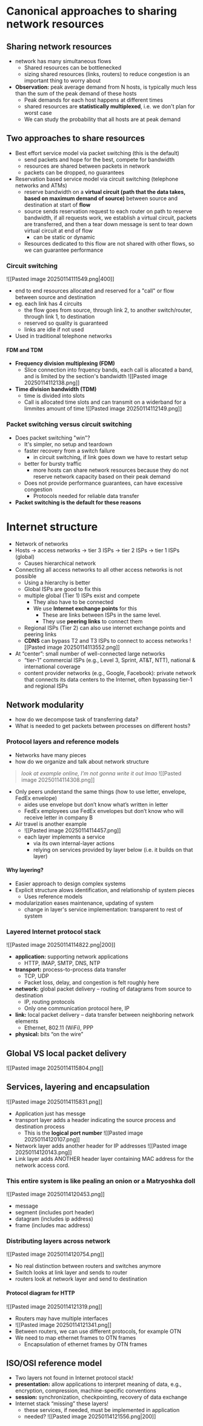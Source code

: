 # Canonical approaches to sharing network resources
## Sharing network resources
- network has many simultaneous flows
	- Shared resources can be bottlenecked
	- sizing shared resources (links, routers) to reduce congestion is an important thing to worry about
- **Observation:** peak average demand from N hosts, is typically much less than the sum of the peak demand of these hosts 
	- Peak demands for each host happens at different times
	- shared resources are **statistically multiplexed**, i.e. we don't plan for worst case
	- We can study the probability that all hosts are at peak demand
## Two approaches to share resources
- Best effort service model via packet switching (this is the default)
	- send packets and hope for the best, compete for bandwidth
	- resources are shared between packets in network
	- packets can be dropped, no guarantees
- Reservation based service model via circuit switching (telephone networks and ATMs)
	- reserve bandwidth on a **virtual circuit (path that the data takes, based on maximum demand of source)** between source and destination at start of **flow**
	- source sends reservation request to each router on path to reserve bandwidth, if all requests work, we establish a virtual circuit, packets are transferred, and then a tear down message is sent to tear down virtual circuit at end of flow
		- can be static or dynamic
	- Resources dedicated to this flow are not shared with other flows, so we can guarantee performance
### Circuit switching
![[Pasted image 20250114111549.png|400]]
- end to end resources allocated and reserved for a "call" or flow between source and destination
- eg. each link has 4 circuits
	- the flow goes from source, through link 2, to another switch/router, through link 1, to destination
	- reserved so quality is guaranteed
	- links are idle if not used
- Used in traditional telephone networks
#### FDM and TDM
- **Frequency division multiplexing (FDM)**
	- Slice connection into frquency bands, each call is allocated a band, and is limited by the section's bandwidth
![[Pasted image 20250114112138.png]]
- **Time division bandwidth (TDM)**
	- time is divided into slots
	- Call is allocated time slots and can transmit on a widerband for a limmites amount of time
![[Pasted image 20250114112149.png]]
### Packet switching versus circuit switching
- Does packet switching "win"?
	- It's simpler, no setup and teardown
	- faster recovery from a switch failure
		- in circuit switching, if link goes down we have to restart setup
	- better for bursty traffic
		- more hosts can share network resources because they do not reserve network capacity based on their peak demand
	- Does not provide performance guarantees, can have excessive congestion
		- Protocols needed for reliable data transfer
- **Packet switching is the default for these reasons**
# Internet structure
- Network of networks
- Hosts -> access networks -> tier 3 ISPs -> tier 2 ISPs -> tier 1 ISPs (global)
	- Causes hierarchical network
- Connecting all access networks to all other access networks is not possible
	- Using a hierarchy is better
	- Global ISPs are good to fix this
	- multiple global (Tier 1) ISPs exist and compete
		- They also have to be connected
		- We use **Internet exchange points** for this
			- These are links between ISPs in the same level.
			- They use **peering links** to connect them
	- Regional ISPs (Tier 2) can also use internet exchange points and peering links
	- **CDNS** can bypass T2 and T3 ISPs to connect to access networks
![[Pasted image 20250114113552.png]]
- At “center”: small number of well-connected large networks  
	- “tier-1” commercial ISPs (e.g., Level 3, Sprint, AT&T, NTT), national & international coverage  
	- content provider networks (e.g., Google, Facebook): private network that connects its data centers to the Internet, often bypassing tier-1 and regional ISPs
## Network modularity
- how do we decompose task of transferring data?
- What is needed to get packets between processes on different hosts?
### Protocol layers and reference models
- Networks have many pieces
- how do we organize and talk about network structure
> *look at example online, I'm not gonna write it out lmao*
![[Pasted image 20250114114308.png]]
- Only peers understand the same things (how to use letter, envelope, FedEx envelope)  
	- aides use envelope but don’t know what’s written in letter  
	- FedEx employees use FedEx envelopes but don’t know who will receive letter in company B
- Air travel is another example
	- ![[Pasted image 20250114114457.png]]
	- each layer implements a service  
		- via its own internal-layer actions  
		- relying on services provided by layer below (i.e. it builds on that layer)
#### Why layering?
- Easier approach to design complex systems
- Explicit structure alows identification, and relationship of system pieces
	- Uses reference models
- modularization eases maintenance, updating of system  
	- change in layer's service implementation: transparent to rest of system
### Layered Internet protocol stack
![[Pasted image 20250114114822.png|200]]
- **application:** supporting network applications  
	- HTTP, IMAP, SMTP, DNS, NTP
- **transport:** process-to-process data transfer  
	- TCP, UDP
	- Packet loss, delay, and congestion is felt roughly here
- **network:** global packet delivery – routing of datagrams from source to destination
	- IP, routing protocols
	- Only one communication protocol here, IP
- **link:** local packet delivery – data transfer between neighboring network elements  
	- Ethernet, 802.11 (WiFi), PPP
- **physical:** bits “on the wire”
## Global VS local packet delivery
![[Pasted image 20250114115804.png]]
## Services, layering and encapsulation
![[Pasted image 20250114115831.png]]
- Application just has messge
- transport layer adds a header indicating the source process and destination process
	- This is the **logical port number**
![[Pasted image 20250114120107.png]]
- Network layer adds another header for IP addresses
![[Pasted image 20250114120143.png]]
- Link layer adds ANOTHER header layer containing MAC address for the network access cord.
### This entire system is like pealing an onion or a Matryoshka doll
![[Pasted image 20250114120453.png]]
- message
- segment (includes port header)
- datagram (includes ip address)
- frame (includes mac address)
### Distributing layers across network
![[Pasted image 20250114120754.png]]
- No real distinction between routers and switches anymore
- Switch looks at link layer and sends to router
- routers look at network layer and send to destination
#### Protocol diagram for HTTP
![[Pasted image 20250114121319.png]]
- Routers may have multiple interfaces
- ![[Pasted image 20250114121341.png]]
- Between routers, we can use different protocols, for example OTN
- We need to map ethernet frames to OTN frames
	- Encapsulation of ethernet frames by OTN frames
## ISO/OSI reference model
- Two layers not found in Internet protocol stack!
- **presentation:** allow applications to interpret meaning of data, e.g., encryption, compression, machine-specific conventions
- **session:** synchronization, checkpointing, recovery of data exchange
- Internet stack “missing” these layers!  
	- these services, if needed, must be implemented in application  
	- needed?
![[Pasted image 20250114121556.png|200]]
